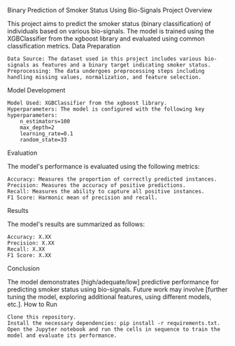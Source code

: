 Binary Prediction of Smoker Status Using Bio-Signals
Project Overview

This project aims to predict the smoker status (binary classification) of individuals based on various bio-signals. The model is trained using the XGBClassifier from the xgboost library and evaluated using common classification metrics.
Data Preparation

    Data Source: The dataset used in this project includes various bio-signals as features and a binary target indicating smoker status.
    Preprocessing: The data undergoes preprocessing steps including handling missing values, normalization, and feature selection.

Model Development

    Model Used: XGBClassifier from the xgboost library.
    Hyperparameters: The model is configured with the following key hyperparameters:
        n_estimators=100
        max_depth=2
        learning_rate=0.1
        random_state=33

Evaluation

The model's performance is evaluated using the following metrics:

    Accuracy: Measures the proportion of correctly predicted instances.
    Precision: Measures the accuracy of positive predictions.
    Recall: Measures the ability to capture all positive instances.
    F1 Score: Harmonic mean of precision and recall.

Results

The model's results are summarized as follows:

    Accuracy: X.XX
    Precision: X.XX
    Recall: X.XX
    F1 Score: X.XX

Conclusion

The model demonstrates [high/adequate/low] predictive performance for predicting smoker status using bio-signals. Future work may involve [further tuning the model, exploring additional features, using different models, etc.].
How to Run

    Clone this repository.
    Install the necessary dependencies: pip install -r requirements.txt.
    Open the Jupyter notebook and run the cells in sequence to train the model and evaluate its performance.
